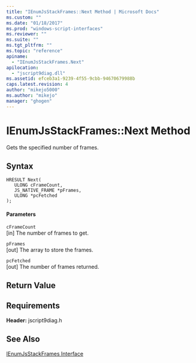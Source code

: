 ```yaml
---
title: "IEnumJsStackFrames::Next Method | Microsoft Docs"
ms.custom: ""
ms.date: "01/18/2017"
ms.prod: "windows-script-interfaces"
ms.reviewer: ""
ms.suite: ""
ms.tgt_pltfrm: ""
ms.topic: "reference"
apiname: 
  - "IEnumJsStackFrames.Next"
apilocation: 
  - "jscript9diag.dll"
ms.assetid: efceb3a1-9239-4f55-9cbb-94670679988b
caps.latest.revision: 4
author: "mikejo5000"
ms.author: "mikejo"
manager: "ghogen"
---
```

# IEnumJsStackFrames::Next Method
Gets the specified number of frames.  
  
## Syntax  
  
```  
HRESULT Next(  
   ULONG cFrameCount,  
   JS_NATIVE_FRAME *pFrames,  
   ULONG *pcFetched  
);  
```  
  
#### Parameters  
 `cFrameCount`  
 [in] The number of frames to get.  
  
 `pFrames`  
 [out] The array to store the frames.  
  
 `pcFetched`  
 [out] The number of frames returned.  
  
## Return Value  
  
## Requirements  
 **Header:** jscript9diag.h  
  
## See Also  
 [IEnumJsStackFrames Interface](../../winscript/reference/ienumjsstackframes-interface.md)